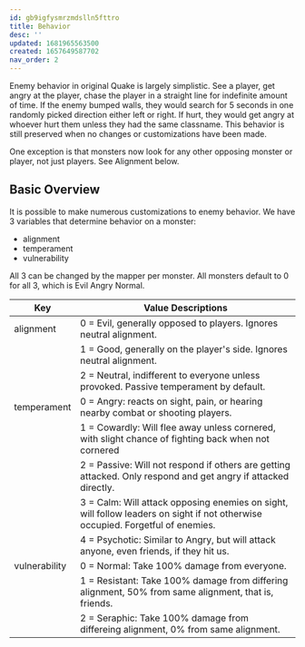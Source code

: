 ```yaml
---
id: gb9igfysmrzmdslln5fttro
title: Behavior
desc: ''
updated: 1681965563500
created: 1657649587702
nav_order: 2
---
```

Enemy behavior in original Quake is largely simplistic.  See a player, get
angry at the player, chase the player in a straight line for indefinite amount
of time.  If the enemy bumped walls, they would search for 5 seconds in one
randomly picked direction either left or right.  If hurt, they would get angry
at whoever hurt them unless they had the same classname.  This behavior is
still preserved when no changes or customizations have been made.

One exception is that monsters now look for any other opposing monster or 
player, not just players.  See Alignment below.

## Basic Overview
It is possible to make numerous customizations to enemy behavior.  We have 3
variables that determine behavior on a monster:

* alignment
* temperament
* vulnerability

All 3 can be changed by the mapper per monster.
All monsters default to 0 for all 3, which is Evil Angry Normal.

|Key|Value Descriptions|
|---|---|
|alignment|0 = Evil, generally opposed to players.  Ignores neutral alignment.
||1 = Good, generally on the player's side.  Ignores neutral alignment.
||2 = Neutral, indifferent to everyone unless provoked.  Passive temperament by default.
|temperament|0 = Angry: reacts on sight, pain, or hearing nearby combat or shooting players.
||1 = Cowardly: Will flee away unless cornered, with slight chance of fighting back when not cornered
||2 = Passive: Will not respond if others are getting attacked.  Only respond and get angry if attacked directly.
||3 = Calm: Will attack opposing enemies on sight, will follow leaders on sight if not otherwise occupied. Forgetful of enemies.
||4 = Psychotic: Similar to Angry, but will attack anyone, even friends, if they hit us.
|vulnerability|0 = Normal: Take 100% damage from everyone.
||1 = Resistant: Take 100% damage from differing alignment, 50% from same alignment, that is, friends.
||2 = Seraphic: Take 100% damage from differeing alignment, 0% from same alignment.